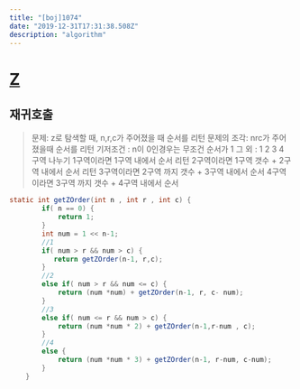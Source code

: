 ```yaml
---
title: "[boj]1074"
date: "2019-12-31T17:31:38.508Z"
description: "algorithm"
---
```


# [Z](https://www.acmicpc.net/problem/1074)

## 재귀호출

> 문제: z로 탐색할 때, n,r,c가 주어졌을 때 순서를 리턴
> 문제의 조각: nrc가 주어졌을때 순서를 리턴
> 기저조건 : n이 0인경우는 무조건 순서가 1
> 그 외 : 1 2 3 4 구역 나누기
> 1구역이라면 1구역 내에서 순서 리턴
> 2구역이라면 1구역 갯수 + 2구역 내에서 순서 리턴
> 3구역이라면 2구역 까지 갯수 + 3구역 내에서 순서
> 4구역이라면 3구역 까지 갯수 + 4구역 내에서 순서

```java
static int getZOrder(int n , int r , int c) {
        if( n == 0) {
            return 1;
        }
        int num = 1 << n-1;
        //1
        if( num > r && num > c) {
           return getZOrder(n-1, r,c);
        }
        //2
        else if( num > r && num <= c) {
            return (num *num) + getZOrder(n-1, r, c- num);
        }
        //3
        else if( num <= r && num > c) {
            return (num *num * 2) + getZOrder(n-1,r-num , c);
        }
        //4
        else {
            return (num *num * 3) + getZOrder(n-1, r-num, c-num);
        }
    }
```
